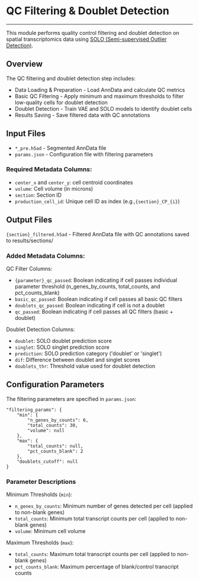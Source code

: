 # QC Filtering & Doublet Detection
---
This module performs quality control filtering and doublet detection on spatial transcriptomics data using [SOLO (Semi-supervised Outlier Detection)](https://docs.scvi-tools.org/en/stable/user_guide/models/solo.html).

## Overview
The QC filtering and doublet detection step includes:

- Data Loading & Preparation - Load AnnData and calculate QC metrics
- Basic QC Filtering - Apply minimum and maximum thresholds to filter low-quality cells for doublet detection
- Doublet Detection - Train VAE and SOLO models to identify doublet cells
- Results Saving - Save filtered data with QC annotations

## Input Files
- `*_pre.h5ad` - Segmented AnnData file
- `params.json` - Configuration file with filtering parameters

### Required Metadata Columns:
- `center_x` and `center_y`: cell centroid coordinates
- `volume`: Cell volume (in microns)
- `section`: Section ID
- `production_cell_id`: Unique cell ID as index (e.g.,`{section}_CP_{i}`) 

## Output Files
`{section}_filtered.h5ad` - Filtered AnnData file with QC annotations saved to results/sections/

### Added Metadata Columns:

QC Filter Columns:
- `{parameter}_qc_passed`: Boolean indicating if cell passes individual parameter threshold (n_genes_by_counts, total_counts, and pct_counts_blank)
- `basic_qc_passed`: Boolean indicating if cell passes all basic QC filters
- `doublets_qc_passed`: Boolean indicating if cell is not a doublet
- `qc_passed`: Boolean indicating if cell passes all QC filters (basic + doublet)

Doublet Detection Columns:
- `doublet`: SOLO doublet prediction score
- `singlet`: SOLO singlet prediction score
- `prediction`: SOLO prediction category ('doublet' or 'singlet')
- `dif`: Difference between doublet and singlet scores
- `doublets_thr`: Threshold value used for doublet detection
  
## Configuration Parameters
The filtering parameters are specified in `params.json`:

    "filtering_params": {
        "min": {
            "n_genes_by_counts": 6,
            "total_counts": 30,
            "volume": null
        },
        "max": {
            "total_counts": null,
            "pct_counts_blank": 2
        },
        "doublets_cutoff": null
    }

### Parameter Descriptions
Minimum Thresholds (`min`):

- `n_genes_by_counts`: Minimum number of genes detected per cell (applied to non-blank genes)
- `total_counts`: Minimum total transcript counts per cell (applied to non-blank genes)
- `volume`: Minimum cell volume

Maximum Thresholds (`max`):

- `total_counts`: Maximum total transcript counts per cell (applied to non-blank genes)
- `pct_counts_blank`: Maximum percentage of blank/control transcript counts


